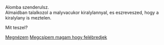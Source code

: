 ﻿Alomba szenderulsz.  
Almaidban talalkozol a malyvacukor kiralylannyal, es eszreveszed, hogy a kiralylany is meztelen.

Mit teszel?

[Megnézem](megnezem/megnezem.md)
[Megcsípem magam hogy felébredjek](megcsipem/megcsipem.md)